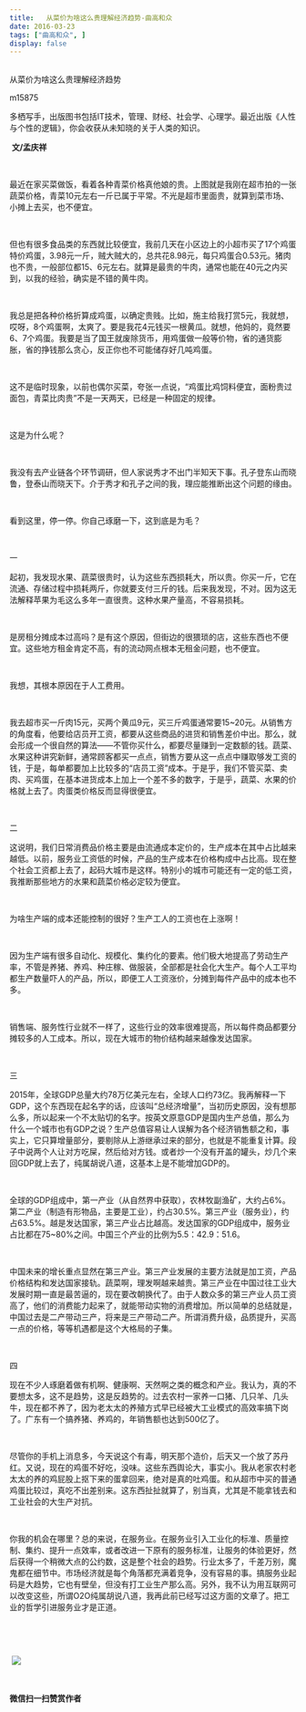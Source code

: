 ```yaml
---
title:   从菜价为啥这么贵理解经济趋势-曲高和众
date: 2016-03-23
tags: ["曲高和众", ]
display: false
---
```



## 



从菜价为啥这么贵理解经济趋势




m15875




多栖写手，出版图书包括IT技术，管理、财经、社会学、心理学。最近出版《人性与个性的逻辑》，你会收获从未知晓的关于人类的知识。


&nbsp;**文/孟庆祥**

&nbsp;

最近在家买菜做饭，看着各种青菜价格真他娘的贵。上图就是我刚在超市拍的一张蔬菜价格，青菜10元左右一斤已属于平常。不光是超市里面贵，就算到菜市场、小摊上去买，也不便宜。

&nbsp;

但也有很多食品类的东西就比较便宜，我前几天在小区边上的小超市买了17个鸡蛋特价鸡蛋，3.98元一斤，贼大贼大的，总共花8.98元，每只鸡蛋合0.53元。猪肉也不贵，一般部位都15、6元左右。就算是最贵的牛肉，通常也能在40元之内买到，以我的经验，确实是不错的黄牛肉。

&nbsp;

我总是把各种价格折算成鸡蛋，以确定贵贱。比如，施主给我打赏5元，我就想，哎呀，8个鸡蛋啊，太爽了。要是我花4元钱买一根黄瓜。就想，他妈的，竟然要6、7个鸡蛋。我要是当了国王就废除货币，用鸡蛋做一般等价物，省的通货膨胀，省的挣钱那么贪心，反正你也不可能储存好几吨鸡蛋。

&nbsp;

这不是临时现象，以前也偶尔买菜，夸张一点说，“鸡蛋比鸡饲料便宜，面粉贵过面包，青菜比肉贵”不是一天两天，已经是一种固定的规律。

&nbsp;

这是为什么呢？

&nbsp;

我没有去产业链各个环节调研，但人家说秀才不出门半知天下事。孔子登东山而晓鲁，登泰山而晓天下。介于秀才和孔子之间的我，理应能推断出这个问题的缘由。

&nbsp;

看到这里，停一停。你自己琢磨一下，这到底是为毛？

&nbsp;

一

起初，我发现水果、蔬菜很贵时，认为这些东西损耗大，所以贵。你买一斤，它在流通、存储过程中损耗两斤，你就要支付三斤的钱。后来我发现，不对。因为这无法解释苹果为毛这么多年一直很贵。这种水果产量高，不容易损耗。

&nbsp;

是房租分摊成本过高吗？是有这个原因，但街边的很猥琐的店，这些东西也不便宜。这些地方租金肯定不高，有的流动网点根本无租金问题，也不便宜。

&nbsp;

我想，其根本原因在于人工费用。

&nbsp;

我去超市买一斤肉15元，买两个黄瓜9元，买三斤鸡蛋通常要15~20元。从销售方的角度看，他要给店员开工资，都要从这些商品的进货和销售差价中出。那么，就会形成一个很自然的算法——不管你买什么，都要尽量赚到一定数额的钱。蔬菜、水果这种讲究新鲜，通常顾客都买一点点，销售方要从这一点点中赚取够发工资的钱，于是，每单都要加上比较多的“店员工资”成本。于是乎，我们不管买菜、卖肉、买鸡蛋，在基本进货成本上加上一个差不多的数字，于是乎，蔬菜、水果的价格就上去了。肉蛋类价格反而显得很便宜。

&nbsp;

二

这说明，我们日常消费品价格主要是由流通成本定价的，生产成本在其中占比越来越低。以前，服务业工资低的时候，产品的生产成本在价格构成中占比高。现在整个社会工资都上去了，起码大城市是这样。特别小的城市可能还有一定的低工资，我推断那些地方的水果和蔬菜价格必定较为便宜。

&nbsp;

为啥生产端的成本还能控制的很好？生产工人的工资也在上涨啊！

&nbsp;

因为生产端有很多自动化、规模化、集约化的要素。他们极大地提高了劳动生产率，不管是养猪、养鸡、种庄稼、做服装，全部都是社会化大生产。每个人工平均都生产数量吓人的产品，所以，即便工人工资涨价，分摊到每件产品中的成本也不多。

&nbsp;

销售端、服务性行业就不一样了，这些行业的效率很难提高，所以每件商品都要分摊较多的人工成本。所以，现在大城市的物价结构越来越像发达国家。

&nbsp;

三

2015年，全球GDP总量大约78万亿美元左右，全球人口约73亿。我再解释一下GDP，这个东西现在起名字的话，应该叫“总经济增量”，当初历史原因，没有想那么多，所以起来一个不太贴切的名字。按英文原意GDP是国内生产总值，那么为什么一个城市也有GDP之说？生产总值容易让人误解为各个经济销售额之和，事实上，它只算增量部分，要剔除从上游继承过来的部分，也就是不能重复计算。段子中说两个人让对方吃屎，然后给对方钱。或者炒一个没有开盖的罐头，炒几个来回GDP就上去了，纯属胡说八道，这基本上是不能增加GDP的。

&nbsp;

全球的GDP组成中，第一产业（从自然界中获取），农林牧副渔矿，大约占6%。第二产业（制造有形物品，主要是工业），约占30.5%。第三产业（服务业），约占63.5%。越是发达国家，第三产业占比越高。发达国家的GDP组成中，服务业占比都在75~80%之间。中国三个产业的比例为5.5：42.9：51.6。

&nbsp;

中国未来的增长重点显然在第三产业。第三产业发展的主要方法就是加工资，产品价格结构和发达国家接轨。蔬菜啊，理发啊越来越贵。第三产业在中国过往工业大发展时期一直是最苦逼的，现在要改朝换代了。由于人数众多的第三产业人员工资高了，他们的消费能力起来了，就能带动实物的消费增加。所以简单的总结就是，中国过去是二产带动三产，将来是三产带动二产。所谓消费升级，品质提升，买高一点的价格，等等机遇都是这个大格局的子集。

&nbsp;

四

现在不少人琢磨着做有机啊、健康啊、天然啊之类的概念和产业。我认为，真的不要想太多，这不是趋势，这是反趋势的。过去农村一家养一口猪、几只羊、几头牛，现在都不养了，因为老太太的养殖方式早已经被大工业模式的高效率搞下岗了。广东有一个搞养猪、养鸡的，年销售额也达到500亿了。

&nbsp;

尽管你的手机上消息多，今天说这个有毒，明天那个造价，后天又一个放了苏丹红。又说，现在的鸡蛋不好吃，没味。这些东西舆论大，事实小。我从老家农村老太太的养的鸡屁股上抠下来的蛋拿回来，绝对是真的吐鸡蛋。和从超市中买的普通鸡蛋比较过，真吃不出差别来。这东西扯扯就算了，别当真，尤其是不能拿钱去和工业社会的大生产对抗。

&nbsp;

你我的机会在哪里？总的来说，在服务业。在服务业引入工业化的标准、质量控制、集约、提升一点效率，或者改进一下原有的服务标准，让服务的体验更好，然后获得一个稍微大点的公约数，这是整个社会的趋势。行业太多了，千差万别，魔鬼都在细节中。市场经济就是每个角落都充满着竞争，没有容易的事。搞服务业起码是大趋势，它也有壁垒，但没有打工业生产那么高。另外，我不认为用互联网可以改变这些，所谓O2O纯属胡说八道，我再此前已经写过这方面的文章了。把工业的哲学引进服务业才是正道。





&nbsp;

&nbsp;

&nbsp;<img data-s="300,640" data-type="jpeg" src="http://mmbiz.qpic.cn/mmbiz/fxGMiaL5Zj1gAtMBdoRAfrkfBNF0WEAG9elY136EMERA8zleoqyibsc68mLpoiagDqkzcRhEo0psRuCqoQbcWg52w/0?wx_fmt=jpeg" style="width: auto; height: auto;" data-ratio="1" data-w="430"/>

&nbsp;




**微信扫一扫赞赏作者**